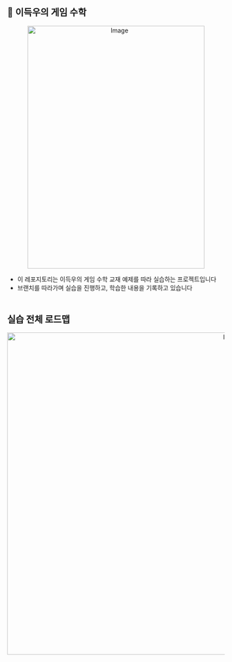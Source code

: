 ## 📓 이득우의 게임 수학

<p align="center">
  <img src="https://github.com/user-attachments/assets/bf5fb17b-fe03-4b73-b5fd-d14b76222f3a" 
       width="410.6" height="562.4" alt="Image">
</p>

- 이 레포지토리는 이득우의 게임 수학 교재 예제를 따라 실습하는 프로젝트입니다  
- 브랜치를 따라가며 실습을 진행하고, 학습한 내용을 기록하고 있습니다
<br/> <br/> 

## 실습 전체 로드맵
<p align="center">
  <img src="https://github.com/user-attachments/assets/905d1ffd-d718-4783-b6fa-6509b3769cf3"
      width="1025" height="746.0526315789474" alt="Image">
</p>
